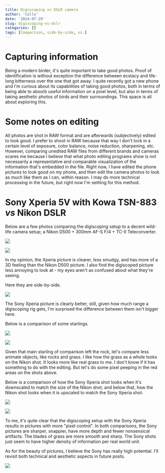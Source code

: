 ```yaml
---
title: Digiscoping vs DSLR camera
author: 'Calle'
date: '2024-07-29'
slug: digiscoping-vs-dslr
categories: []
tags: [Comparison, side-by-side, vs.]
---
```


# Capturing information

Being a modern birder, it's quite important to take good photos. Proof of identification is without exception the difference between ecstacy and life-long bitterness over the one that got away. I quite recently got a new phone and I'm curious about its capabilities of taking good photos, both in terms of being able to absorb useful information on a pixel level, but also in terms of taking aesthetic photos of birds and their surroundings. This space is all about exploring this.

# Some notes on editing

All photos are shot in RAW format and are afterwards (subjectively) edited to look good. I prefer to shoot in RAW because that way I don't lock in a certain level of exposure, color balance, noise reduction, sharpening, etc. However, comparing unedited RAW files from different brands and cameras scares me because I believe that what photo editing programs show is not necessarily a representative and comparable visualization of the information that's embedded in the file. Right now, I have edited the phone pictures to look good on my phone, and then edit the camera photos to look as much like them as I can, within reason. I may do more technical processing in the future, but right now I'm settling for this method. 

# Sony Xperia 5V with Kowa TSN-883 *vs* Nikon DSLR

Below are a few photos comparing the digiscoping setup to a decent wild-life camera setup; a Nikon D500 + 300mm AF-S F/4 + TC-II Teleconverter.

![](data/gbbg_xperia.jpg)

![](data/gbbg_nikon.jpg)

In my opinion, the Xperia picture is clearer, less smudgy, and has more of a 3D feeling than the Nikon D500 picture. I also find the digiscoped picture less annoying to look at - my eyes aren't as confused about what they're seeing. 

Here they are side-by-side.

![](data/gbbg_medium.jpg)

The Sony Xperia picture is clearly better, still, given how much range a digiscoping rig gets, I'm surprised the difference between them isn't bigger here. 

Below is a comparison of some starlings.

![](data/starlings_xperia.jpg)

![](data/starlings_nikon.jpg)


Given that main starling of comparison left the rock, let's compare less animate objects, like rocks and grass. I like how the grass as a whole looks on the Nikon shot. It looks more like real grass to me. I don't know if it has something to do with the editing. But let's do some pixel peeping in the red areas on the shots above. 

Below is a comparison of how the Sony Xperia shot looks when it's downscaled to match the size of the Nikon shot, and below that, how the Nikon shot looks when it is upscaled to match the Sony Xperia shot. 

![](data/starling_rock_comparison_scaling1.jpg)



![](data/starling_rock_comparison_scaling2.jpg)

To me, it's quite clear that the digiscoping setup with the Sony Xperia results in pictures with more "pixel control". In both comparisons, the Sony pictures are sharper, snappier, have more depth and fewer nonsensical artifacts. The blades of grass are more smooth and sharp. The Sony shots just seem to have higher density of information per real world unit.

As for the beauty of pictures, I believe the Sony has really high potential. I'll revisit both technical and aesthetic aspects in future posts.

![](data/20240728_185315.jpg)


